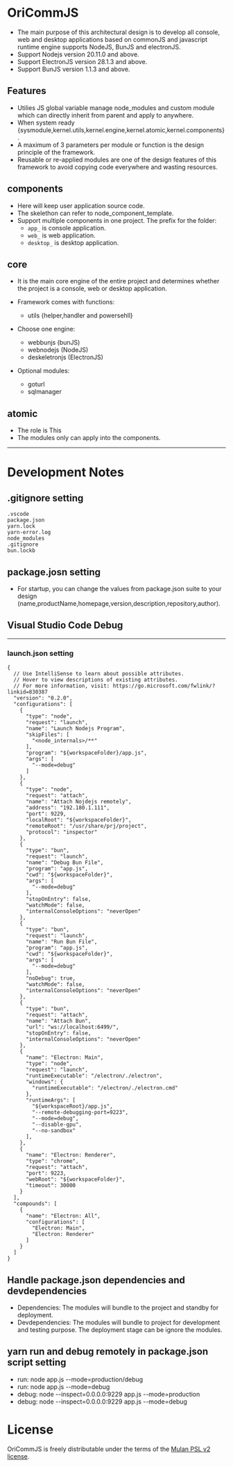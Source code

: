 # OriCommJS

- The main purpose of this architectural design is to develop all console, web and desktop applications based on commonJS and javascript runtime engine supports NodeJS, BunJS and electronJS.
- Support Nodejs version 20.11.0 and above.
- Support ElectronJS version 28.1.3 and above.
- Support BunJS version 1.1.3 and above.

## Features

- Utilies JS global variable manage node_modules and custom module which can directly inherit from parent and apply to anywhere.
- When system ready {sysmodule,kernel.utils,kernel.engine,kernel.atomic,kernel.components}.
- A maximum of 3 parameters per module or function is the design principle of the framework.
- Reusable or re-applied modules are one of the design features of this framework to avoid copying code everywhere and wasting resources.

## components

- Here will keep user application source code.
- The skelethon can refer to node_component_template.
- Support multiple components in one project.
  The prefix for the folder:
  - `app_` is console application.
  - `web_` is web application.
  - `desktop_` is desktop application.

## core

- It is the main core engine of the entire project and determines whether the project is a console, web or desktop application.

- Framework comes with functions:
  - utils {helper,handler and powersehll}
- Choose one engine:
  - webbunjs (bunJS)
  - webnodejs (NodeJS)
  - deskeletronjs (ElectronJS)
- Optional modules:
  - goturl
  - sqlmanager

## atomic

- The role is This
- The modules only can apply into the components.

---

# Development Notes

## .gitignore setting

```
.vscode
package.json
yarn.lock
yarn-error.log
node_modules
.gitignore
bun.lockb
```

## package.josn setting

- For startup, you can change the values from package.json suite to your design (name,productName,homepage,version,description,repository,author).

## Visual Studio Code Debug

---

### launch.json setting

```
{
  // Use IntelliSense to learn about possible attributes.
  // Hover to view descriptions of existing attributes.
  // For more information, visit: https://go.microsoft.com/fwlink/?linkid=830387
  "version": "0.2.0",
  "configurations": [
    {
      "type": "node",
      "request": "launch",
      "name": "Launch Nodejs Program",
      "skipFiles": [
        "<node_internals>/**"
      ],
      "program": "${workspaceFolder}/app.js",
      "args": [
        "--mode=debug"
      ]
    },
    {
      "type": "node",
      "request": "attach",
      "name": "Attach Nojdejs remotely",
      "address": "192.180.1.111",
      "port": 9229,
      "localRoot": "${workspaceFolder}",
      "remoteRoot": "/usr/share/prj/project",
      "protocol": "inspector"
    },
    {
      "type": "bun",
      "request": "launch",
      "name": "Debug Bun File",
      "program": "app.js",
      "cwd": "${workspaceFolder}",
      "args": [
        "--mode=debug"
      ],
      "stopOnEntry": false,
      "watchMode": false,
      "internalConsoleOptions": "neverOpen"
    },
    {
      "type": "bun",
      "request": "launch",
      "name": "Run Bun File",
      "program": "app.js",
      "cwd": "${workspaceFolder}",
      "args": [
        "--mode=debug"
      ],
      "noDebug": true,
      "watchMode": false,
      "internalConsoleOptions": "neverOpen"
    },
    {
      "type": "bun",
      "request": "attach",
      "name": "Attach Bun",
      "url": "ws://localhost:6499/",
      "stopOnEntry": false,
      "internalConsoleOptions": "neverOpen"
    },
    {
      "name": "Electron: Main",
      "type": "node",
      "request": "launch",
      "runtimeExecutable": "/electron/./electron",
      "windows": {
        "runtimeExecutable": "/electron/./electron.cmd"
      },
      "runtimeArgs": [
        "${workspaceRoot}/app.js",
        "--remote-debugging-port=9223",
        "--mode=debug",
        "--disable-gpu",
        "--no-sandbox"
      ],
    },
    {
      "name": "Electron: Renderer",
      "type": "chrome",
      "request": "attach",
      "port": 9223,
      "webRoot": "${workspaceFolder}",
      "timeout": 30000
    }
  ],
  "compounds": [
    {
      "name": "Electron: All",
      "configurations": [
        "Electron: Main",
        "Electron: Renderer"
      ]
    }
  ]
}
```

## Handle package.json dependencies and devdependencies

- Dependencies: The modules will bundle to the project and standby for deployment.
- Devdependencies: The modules will bundle to project for development and testing purpose. The deployment stage can be ignore the modules.

## yarn run and debug remotely in package.json script setting

- run: node app.js --mode=production/debug
- run: node app.js --mode=debug
- debug: node --inspect=0.0.0.0:9229 app.js --mode=production
- debug: node --inspect=0.0.0.0:9229 app.js --mode=debug

# License

OriCommJS is freely distributable under the terms of the [Mulan PSL v2 license][license-url].

[license-url]: License
